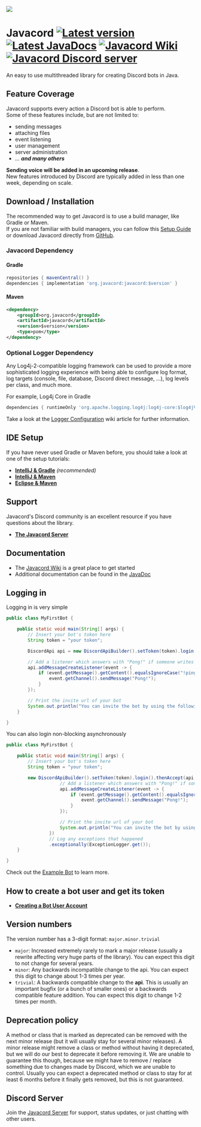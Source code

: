 ![](https://javacord.org/img/javacord3_banner.png)
# Javacord [![Latest version](https://shields.javacord.org/github/release/Javacord/Javacord.svg?label=Version&colorB=brightgreen&style=flat-square)](https://github.com/Javacord/Javacord/releases/latest) [![Latest JavaDocs](https://shields.javacord.org/badge/JavaDoc-Latest-yellow.svg?style=flat-square)](https://docs.javacord.org/api/v/latest/) [![Javacord Wiki](https://shields.javacord.org/badge/Wiki-Home-red.svg?style=flat-square)](https://javacord.org/wiki/) [![Javacord Discord server](https://shields.javacord.org/discord/151037561152733184.svg?colorB=%237289DA&label=Discord&style=flat-square)](https://discord.gg/0qJ2jjyneLEgG7y3)
An easy to use multithreaded library for creating Discord bots in Java.

## Feature Coverage

Javacord supports every action a Discord bot is able to perform.  
Some of these features include, but are not limited to:

- sending messages
- attaching files
- event listening
- user management
- server administration
- *... **and many others***

**Sending voice will be added in an upcoming release**.  
New features introduced by Discord are typically added in less than one week, depending on scale.

## Download / Installation

The recommended way to get Javacord is to use a build manager, like Gradle or Maven.  
If you are not familiar with build managers, you can follow this [Setup Guide](#ide-setup) 
or download Javacord directly from [GitHub](https://github.com/Javacord/Javacord/releases/latest).

### Javacord Dependency

#### Gradle
```groovy
repositories { mavenCentral() }
dependencies { implementation 'org.javacord:javacord:$version' }
```

#### Maven
```xml
<dependency>
    <groupId>org.javacord</groupId>
    <artifactId>javacord</artifactId>
    <version>$version</version>
    <type>pom</type>
</dependency>
```

### Optional Logger Dependency

Any Log4j-2-compatible logging framework can be used to provide a more sophisticated logging experience
with being able to configure log format, log targets (console, file, database, Discord direct message, ...),
log levels per class, and much more.

For example, Log4j Core in Gradle
```groovy
dependencies { runtimeOnly 'org.apache.logging.log4j:log4j-core:$log4jVersion' }
```
Take a look at the [Logger Configuration](https://javacord.org/wiki/basic-tutorials/logger-configuration/) wiki article for further information.

## IDE Setup

If you have never used Gradle or Maven before, you should take a look at one of the setup tutorials:
* **[IntelliJ & Gradle](https://javacord.org/wiki/getting-started/intellij-gradle/)** _(recommended)_
* **[IntelliJ & Maven](https://javacord.org/wiki/getting-started/intellij-maven/)**
* **[Eclipse & Maven](https://javacord.org/wiki/getting-started/eclipse-maven/)**

## Support

Javacord's Discord community is an excellent resource if you have questions about the library.  
* **[The Javacord Server](https://discord.gg/0qJ2jjyneLEgG7y3)**

## Documentation

* The [Javacord Wiki](https://javacord.org/wiki/) is a great place to get started 
* Additional documentation can be found in the [JavaDoc](https://docs.javacord.org/api/v/latest/)

## Logging in

Logging in is very simple
```java
public class MyFirstBot {

    public static void main(String[] args) {
        // Insert your bot's token here
        String token = "your token";

        DiscordApi api = new DiscordApiBuilder().setToken(token).login().join();

        // Add a listener which answers with "Pong!" if someone writes "!ping"
        api.addMessageCreateListener(event -> {
            if (event.getMessage().getContent().equalsIgnoreCase("!ping")) {
                event.getChannel().sendMessage("Pong!");
            }
        });

        // Print the invite url of your bot
        System.out.println("You can invite the bot by using the following url: " + api.createBotInvite());
    }

}
```

You can also login non-blocking asynchronously
```java
public class MyFirstBot {

    public static void main(String[] args) {
        // Insert your bot's token here
        String token = "your token";

        new DiscordApiBuilder().setToken(token).login().thenAccept(api -> {
                    // Add a listener which answers with "Pong!" if someone writes "!ping"
                    api.addMessageCreateListener(event -> {
                        if (event.getMessage().getContent().equalsIgnoreCase("!ping")) {
                            event.getChannel().sendMessage("Pong!");
                        }
                    });

                    // Print the invite url of your bot
                    System.out.println("You can invite the bot by using the following url: " + api.createBotInvite());
                })
                // Log any exceptions that happened
                .exceptionally(ExceptionLogger.get());
    }

}
```

Check out the [Example Bot](https://github.com/Javacord/Example-Bot) to learn more.

## How to create a bot user and get its token 

* **[Creating a Bot User Account](https://javacord.org/wiki/essential-knowledge/creating-a-bot-account/)**

## Version numbers

The version number has a 3-digit format: `major.minor.trivial`
* `major`: Increased extremely rarely to mark a major release (usually a rewrite affecting very huge parts of the library).
 You can expect this digit to not change for several years.
* `minor`: Any backwards incompatible change to the api. You can expect this digit to change about 1-3 times per year.
* `trivial`: A backwards compatible change to the **api**. This is usually an important bugfix (or a bunch of smaller ones)
 or a backwards compatible feature addition. You can expect this digit to change 1-2 times per month.
 
## Deprecation policy

A method or class that is marked as deprecated can be removed with the next minor release (but it will usually stay for
several minor releases). A minor release might remove a class or method without having it deprecated, but we will do our
best to deprecate it before removing it. We are unable to guarantee this though, because we might have to remove / replace
something due to changes made by Discord, which we are unable to control. Usually you can expect a deprecated method or
class to stay for at least 6 months before it finally gets removed, but this is not guaranteed.

## Discord Server

Join the [Javacord Server](https://discord.gg/0qJ2jjyneLEgG7y3) for support, status updates, or just chatting with other users.
